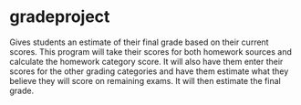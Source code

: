 # gradeproject
Gives students an estimate of their final grade based on their current scores.
This program will take their scores for both homework sources and calculate the homework category score. It will also have them enter their scores for the other grading categories and have them estimate what they believe they will score on remaining exams. It will then estimate the final grade.
